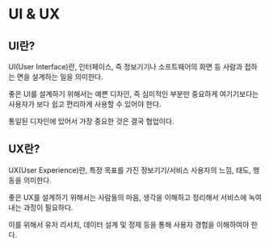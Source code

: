 # UI & UX


## UI란?

  <p>UI(User Interface)란, 인터페이스, 즉 정보기기나 소프트웨어의 화면 등 사람과 접하는 면을 설계하는 일을 의미한다.</p>
  <p>좋은 UI를 설계하기 위해서는 예쁜 디자인, 즉 심미적인 부분만 중요하게 여기기보다는 사용자가 보다 쉽고 편리하게 사용할 수 있어야 한다.</p>
  <p>통일된 디자인에 있어서 가장 중요한 것은 결국 협업이다.</p>


## UX란?

  <p>UX(User Experience)란, 특정 목표를 가진 정보기기/서비스 사용자의 느낌, 태도, 행동을 의미한다.</p>
  <p>좋은 UX를 설계하기 위해서는 사람들의 마음, 생각을 이해하고 정리해서 서비스에 녹여내는 과정이 필요하다.</p>
  <p>이를 위해서 유저 리서치, 데이터 설계 및 정제 등을 통해 사용자 경험을 이해하여야 한다.</p>
